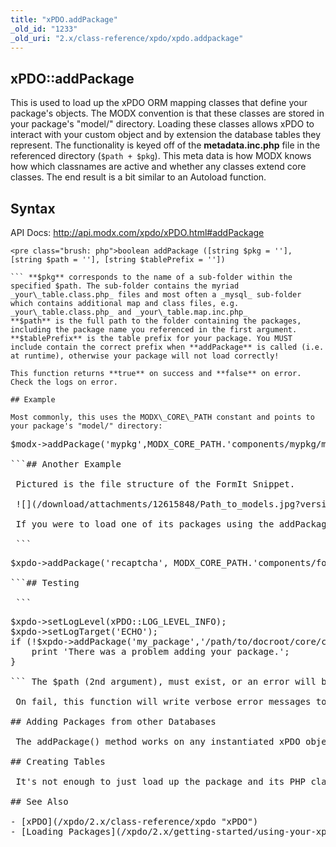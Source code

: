 ```yaml
---
title: "xPDO.addPackage"
_old_id: "1233"
_old_uri: "2.x/class-reference/xpdo/xpdo.addpackage"
---
```


## xPDO::addPackage

 This is used to load up the xPDO ORM mapping classes that define your package's objects. The MODX convention is that these classes are stored in your package's "model/" directory. Loading these classes allows xPDO to interact with your custom object and by extension the database tables they represent. The functionality is keyed off of the **metadata.inc.php** file in the referenced directory (`$path + $pkg`). This meta data is how MODX knows how which classnames are active and whether any classes extend core classes. The end result is a bit similar to an Autoload function.

## Syntax

 API Docs: <http://api.modx.com/xpdo/xPDO.html#addPackage>

 ```
<pre class="brush: php">boolean addPackage ([string $pkg = ''], [string $path = ''], [string $tablePrefix = ''])

``` **$pkg** corresponds to the name of a sub-folder within the specified $path. The sub-folder contains the myriad _your\_table.class.php_ files and most often a _mysql_ sub-folder which contains additional map and class files, e.g. _your\_table.class.php_ and _your\_table.map.inc.php_ 
**$path** is the full path to the folder containing the packages, including the package name you referenced in the first argument. 
**$tablePrefix** is the table prefix for your package. You MUST include contain the correct prefix when **addPackage** is called (i.e. at runtime), otherwise your package will not load correctly!

 This function returns **true** on success and **false** on error. Check the logs on error.

## Example

 Most commonly, this uses the MODX\_CORE\_PATH constant and points to your package's "model/" directory:

 ```
<pre class="brush: php">$modx->addPackage('mypkg',MODX_CORE_PATH.'components/mypkg/model/','mypkg_');

```## Another Example

 Pictured is the file structure of the FormIt Snippet.

 ![](/download/attachments/12615848/Path_to_models.jpg?version=1&modificationDate=1282514633000)

 If you were to load one of its packages using the addPackage() method, you could use one of the three available packages (formit, recaptcha, or stopforumspam) as the first argument, and the path to the containing folder as the second argument, e.g.

 ```
<pre class="brush: php">$xpdo->addPackage('recaptcha', MODX_CORE_PATH.'components/formit/model/');

```## Testing

 ```
<pre class="brush: php">$xpdo->setLogLevel(xPDO::LOG_LEVEL_INFO);
$xpdo->setLogTarget('ECHO');
if (!$xpdo->addPackage('my_package','/path/to/docroot/core/components/my_package/model/','pkg_')) {
    print 'There was a problem adding your package.';
}

``` The $path (2nd argument), must exist, or an error will be logged. But if the 1st argument (the $pkg) is not a sub-folder inside the $path, no error is thrown.

 On fail, this function will write verbose error messages to the log.

## Adding Packages from other Databases

 The addPackage() method works on any instantiated xPDO object that has valid class and map files. If you need to connect to a different database, instantiate a new instance of xPDO using valid login criteria, e.g. as described here: [Database Connections and xPDO](/xpdo/2.x/getting-started/using-your-xpdo-model/database-connections-and-xpdo "Database Connections and xPDO")

## Creating Tables

 It's not enough to just load up the package and its PHP classes. If your package defines database tables, you may have to create the tables. This is normally done for you when you install a package, but if you're doing things manually, you'll want to look at the [xPDOManager.createObjectContainer](/xpdo/2.x/class-reference/xpdomanager/xpdomanager.createobjectcontainer "xPDOManager.createObjectContainer") function.

## See Also

- [xPDO](/xpdo/2.x/class-reference/xpdo "xPDO")
- [Loading Packages](/xpdo/2.x/getting-started/using-your-xpdo-model/loading-packages "Loading Packages")